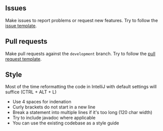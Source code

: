 ## Issues

Make issues to report problems or request new features. Try to follow the [issue template](https://github.com/Longi94/JavaSteam/blob/master/ISSUE_TEMPLATE.md).

## Pull requests

Make pull requests against the `development` branch. Try to follow the [pull request template](https://github.com/Longi94/JavaSteam/blob/master/PULL_REQUEST_TEMPLATE.md).

## Style

Most of the time reformatting the code in IntelliJ with default settings will suffice (CTRL + ALT + L)
 - Use 4 spaces for indenation
 - Curly brackets do not start in a new line
 - Break a statement into multiple lines if it's too long (120 char width)
 - Try to include javadoc where applicable
 - You can use the existing codebase as a style guide
